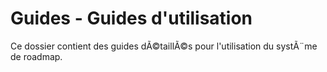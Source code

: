 # Guides - Guides d'utilisation

Ce dossier contient des guides dÃ©taillÃ©s pour l'utilisation du systÃ¨me de roadmap.
